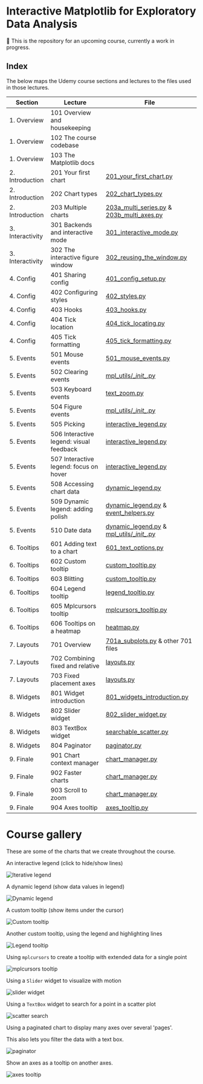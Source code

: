 # Interactive Matplotlib for Exploratory Data Analysis

🚧 This is the repository for an upcoming course, currently a work in progress.

## Index

The below maps the Udemy course sections and lectures to the files used in those lectures.

| Section          | Lecture                                 | File                                                                                                    |
|------------------|-----------------------------------------|---------------------------------------------------------------------------------------------------------|
| 1. Overview      | 101 Overview and housekeeping           |                                                                                                         |
| 1. Overview      | 102 The course codebase                 |                                                                                                         |
| 1. Overview      | 103 The Matplotlib docs                 |                                                                                                         |
| 2. Introduction  | 201 Your first chart                    | [201_your_first_chart.py](theory/201_your_first_chart.py)                                               |
| 2. Introduction  | 202 Chart types                         | [202_chart_types.py](theory/202_chart_types.py)                                                         |
| 2. Introduction  | 203 Multiple charts                     | [203a_multi_series.py](theory/203a_multi_series.py) & [203b_multi_axes.py](theory/203b_multi_axes.py)   |
| 3. Interactivity | 301 Backends and interactive mode       | [301_interactive_mode.py](theory/301_interactive_mode.py)                                               |
| 3. Interactivity | 302 The interactive figure window       | [302_reusing_the_window.py](theory/302_reusing_the_window.py)                                           |
| 4. Config        | 401 Sharing config                      | [401_config_setup.py](theory/401_config_setup.py)                                                       |
| 4. Config        | 402 Configuring styles                  | [402_styles.py](theory/402_styles.py)                                                                   |
| 4. Config        | 403 Hooks                               | [403_hooks.py](theory/403_hooks.py)                                                                     |
| 4. Config        | 404 Tick location                       | [404_tick_locating.py](theory/404_tick_locating.py)                                                     |
| 4. Config        | 405 Tick formatting                     | [405_tick_formatting.py](theory/405_tick_formatting.py)                                                 |
| 5. Events        | 501 Mouse events                        | [501_mouse_events.py](theory/501_mouse_events.py)                                                       |
| 5. Events        | 502 Clearing events                     | [mpl_utils/\__init\__.py](./mpl_utils/__init__.py)                                                      |
| 5. Events        | 503 Keyboard events                     | [text_zoom.py](./mpl_utils/text_zoom.py)                                                                |
| 5. Events        | 504 Figure events                       | [mpl_utils/\__init\__.py](./mpl_utils/__init__.py)                                                      |
| 5. Events        | 505 Picking                             | [interactive_legend.py](./mpl_utils/interactive_legend.py)                                              |
| 5. Events        | 506 Interactive legend: visual feedback | [interactive_legend.py](./mpl_utils/interactive_legend.py)                                              |
| 5. Events        | 507 Interactive legend: focus on hover  | [interactive_legend.py](./mpl_utils/interactive_legend.py)                                              |
| 5. Events        | 508 Accessing chart data                | [dynamic_legend.py](./mpl_utils/dynamic_legend.py)                                                      |
| 5. Events        | 509 Dynamic legend: adding polish       | [dynamic_legend.py](./mpl_utils/dynamic_legend.py) & [event_helpers.py](./mpl_utils/event_helpers.py)   |
| 5. Events        | 510 Date data                           | [dynamic_legend.py](./mpl_utils/dynamic_legend.py) & [mpl_utils/\__init\__.py](./mpl_utils/__init__.py) |
| 6. Tooltips      | 601 Adding text to a chart              | [601_text_options.py](theory/601_text_options.py)                                                       |
| 6. Tooltips      | 602 Custom tooltip                      | [custom_tooltip.py](./mpl_utils/custom_tooltip.py)                                                      |
| 6. Tooltips      | 603 Blitting                            | [custom_tooltip.py](./mpl_utils/custom_tooltip.py)                                                      |
| 6. Tooltips      | 604 Legend tooltip                      | [legend_tooltip.py](./mpl_utils/legend_tooltip.py)                                                      |
| 6. Tooltips      | 605 Mplcursors tooltip                  | [mplcursors_tooltip.py](./mpl_utils/mplcursors_tooltip.py)                                              |
| 6. Tooltips      | 606 Tooltips on a heatmap               | [heatmap.py](./mpl_utils/charts/heatmap.py)                                                             |
| 7. Layouts       | 701 Overview                            | [701a_subplots.py](theory/701a_subplots.py) & other 701 files                                           |
| 7. Layouts       | 702 Combining fixed and relative        | [layouts.py](./mpl_utils/layouts.py)                                                                    |
| 7. Layouts       | 703 Fixed placement axes                | [layouts.py](./mpl_utils/layouts.py)                                                                    |
| 8. Widgets       | 801 Widget introduction                 | [801_widgets_introduction.py](theory/801_widgets_introduction.py)                                       |
| 8. Widgets       | 802 Slider widget                       | [802_slider_widget.py](theory/802_slider_widget.py)                                                     |
| 8. Widgets       | 803 TextBox widget                      | [searchable_scatter.py](./mpl_utils/charts/searchable_scatter.py)                                       |
| 8. Widgets       | 804 Paginator                           | [paginator.py](./mpl_utils/charts/paginator.py)                                                         |
| 9. Finale        | 901 Chart context manager               | [chart_manager.py](./mpl_utils/chart_manager.py)                                                        |
| 9. Finale        | 902 Faster charts                       | [chart_manager.py](./mpl_utils/chart_manager.py)                                                        |
| 9. Finale        | 903 Scroll to zoom                      | [chart_manager.py](./mpl_utils/chart_manager.py)                                                        |
| 9. Finale        | 904 Axes tooltip                        | [axes_tooltip.py](./mpl_utils/charts/axes_tooltip.py)                                                   |

# Course gallery

These are some of the charts that we create throughout the course.

An interactive legend (click to hide/show lines)

![Iterative legend](gallery/505_interactive_legend.png)

A dynamic legend (show data values in legend)

![Dynamic legend](gallery/508_dynamic_legend.png)

A custom tooltip (show items under the cursor)

![Custom tooltip](gallery/602_custom_tooltip.png)

Another custom tooltip, using the legend and highlighting lines

![Legend tooltip](gallery/604_legend_tooltip.png)

Using `mplcursors` to create a tooltip with extended data for a single point

![mplcursors tooltip](gallery/605_mplcursors_tooltip.png)

Using a `Slider` widget to visualize with motion

![slider widget](gallery/802_slider_widget.png)

Using a `TextBox` widget to search for a point in a scatter plot

![scatter search](gallery/803_scatter_search.png)

Using a paginated chart to display many axes over several 'pages'. 

This also lets you filter the data with a text box.

![paginator](gallery/804_paginator.png)

Show an axes as a tooltip on another axes.

![axes tooltip](gallery/904_axes_tooltips.png)
